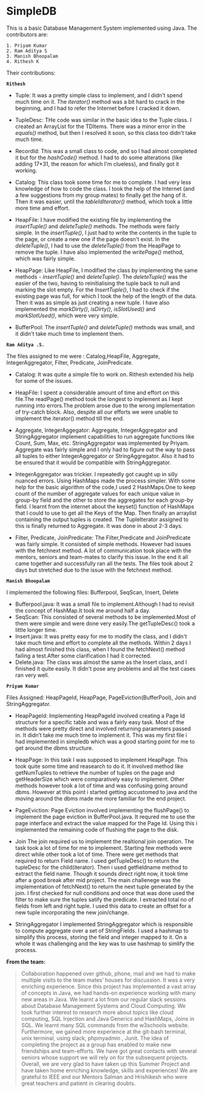 # SimpleDB

This is a basic Database Management System implemented using Java. The contributors are:
```
1. Priyam Kumar
2. Ram Aditya S
3. Manish Bhoopalam
4. Rithesh K
```

Their contributions:

**```Rithesh```**

- Tuple: It was a pretty simple class to implement, and I didn't spend much time on it. The *iterator()* method was a bit hard to crack 
in the beginning, and I had to refer the Internet before I cracked it down.

- TupleDesc: THe code was similar in the basic idea to the Tuple class. I created an ArrayList for the TDItems. There was a minor error 
in the *equals()* method, but then I resolved it soon, so this class too didn't take much time.

- RecordId: This was a small class to code, and so I had almost completed it but for the *hashCode()* method. I had to do some 
alterations (like adding 17*31, the reason for which I'm clueless), and finally got it working.

- Catalog: This class took some time for me to complete. I had very less knowledge of how to code the class. I took the help of the 
Internet (and a few suggestions from my group mates) to finally get the hang of it. Then it was easier, until the *tableIdIterator()*
method, which took a little more time amd effort.

- HeapFile: I have modified the existing file by implementing the *insertTuple()* and *deleteTuple()* methods. The  methods were fairly 
simple. In the *insertTuple()*, I just had to write the contents in the tuple to the page, or create a new one if the page doesn't exist. 
In the *deleteTuple()*, I had to use the *deleteTuple()* from the HeapPage to remove the tuple. I have also implemented the *writePage()* 
method, which was fairly simple.

- HeapPage: Like HeapFile, I modified the class by implementing the same methods - *insertTuple()* and *deleteTuple()*. The 
*deleteTuple()* was the easier of the two, having to reinitialising the tuple back to null and marking the slot empty. For the 
*InsertTuple()*, I had to check if the existing page was full, for which I took the help of the length of the data. Then it was 
as simple as just creating a new tuple. I have also implemented the *markDirty()*, *isDirty()*, *isSlotUsed()* and *markSlotUsed()*,
which were very simple.

- BufferPool: The *insertTuple()* and *deleteTuple()* methods was small, and it didn't take much time to implement them.

**```Ram Aditya .S.```**

The files assigned to me were :
Catalog,HeapFile, Aggregate, IntegerAggregator, Filter, Predicate, JoinPredicate.

- Catalog: It was  quite a simple file to work on. Rithesh extended his help for some of the issues.

- HeapFile: I spent a considerable amount of time and effort on this file.The readPage() method took the longest to implement as I kept running into errors.The problem arose due to the wrong implementation of try-catch block. Also, despite all our efforts we were unable to implement the iterator() method till the end.

- Aggregate, IntegerAggegator:
Aggregate, IntegerAggregator and StringAggregator implement capabilities to run aggregate functions like Count, Sum, Max, etc. StringAggregator was implemented by Priyam. Aggregate was fairly simple and I only had to figure out the way to pass all tuples to either IntegerAggregator or StringAggregator. Also it had to be ensured that it would be compatible with StringAggregator. 

- IntegerAggregator was trickier. I repeatedly got caught up in silly nuanced errors. Using HashMaps made the process simpler. With some help for the basic algorithm of the code,I used 2 HashMaps.One to keep count of the number of aggregate values for each unique value in group-by field and the other to store the aggregates for each group-by field. I learnt from the internet about the keyset() function of HashMaps that I could to use to get all the Keys of the Map. Then finally an arraylist containing the output tuples is created. The TupleIterator assigned to this is finally returned to Aggregate. It was done in about 2-3 days.

- Filter, Predicate, JoinPredicate:
The Filter,Predicate and JoinPredicate was fairly simple. It consisted of simple methods. However  had issues with the fetchnext method. A lot of communication took place with the mentors, seniors and team-mates to clarify this issue. In the end it all came together and successfully ran all the tests. The files took about 2 days but stretched due to the issue with the fetchnext method.




**```Manish Bhoopalam```**

I implemented the following files: Bufferpool, SeqScan, Insert, Delete
- Bufferpool.java: It was a small file to implement.Although I had to revisit the concept of HashMap.It took me around half a day.
- SeqScan: This consisted of several methods to be implemented.Most of them were simple and were done very easily.The getTupleDesc() took a little longer time.
-  Insert.java: It was pretty easy for me to modify the class, and I didn't take much time and effort   to complete all the methods. Within 2 days I had almost finished this class, when I found the fetchNext() method failing a test.After some clarification I had it corrected.
- Delete.java: The class was almost the same as the Insert class, and I finished it quite easily. It didn't pose any problems and all the test cases ran very well.

**```Priyam Kumar```**

Files Assigned: HeapPageId, HeapPage, PageEviction(BufferPool), Join and StringAggregator. 

- HeapPageId:
Implementing HeapPageId involved creating a Page Id structure for a specific table and was a fairly easy task. Most of the methods were pretty direct and involved returning parameters passed in. It didn’t take me much time to implement it. This was my first file i had implemented in simpledb which was a good starting point for me to get around the dbms structure.

- HeapPage:
In this task I was supposed to implement HeapPage. This took quite some time and reasearch to do it. It involved method like getNumTuples to retrieve the number of tuples on the page and getHeaderSize which were comparatively easy to implement. Other methods however took a lot of time and was confusing going around dbms. However at this point i started getting accustomed to java and the moving around the dbms made me more familiar for the end project.

- PageEviction:
Page Eviction involved implementing the flushPage() to implement the page eviction in BufferPool.java. It requred me to use the page interface and extract the value mapped for the Page Id. Using this i implemented the remaining code of flushing the page to the disk.

- Join
The join required us to implement the realtional join operation. The task took a lot of time for me to implement. Starting few methods were direct while other took a lot of time. There were get methods that required to return Field name. I used getTupleDesc() to return the tupleDesc for the child(iterator). Then i used getfieldname method to extract the field name. Though it sounds direct right now, it took time after a good break after mid project. The main challenege was the implementation of fetchNext() to return the next tuple generated by the join. I first checked for null conditions and once that was done used the filter to make sure the tuples satify the predicate. I extracted total no of fields from left and right tuple. I used this data to create an offset for a new tuple incorporating the new join/change.


- StringAggregator
I implemented StringAggregator which is responsible to compute aggregate over a set of StringFields. I used a hashmap to simplify this process, storing the field and integer mapped to it. On a whole it was challenging and the key was to use hashmap to simlify the process.

**From the team:**
> Collaboration happened over github, phone, mail and we had to make multiple visits to  the team mates’ houses for discussion. It was a very enriching experience. Since this project has implemented a vast array of concepts in Java, we had hands-on experience working with many new areas in Java. We learnt a lot from our regular slack sessions about Database Management Systems and Cloud Computing. We took further interest to research more about topics like cloud computing, SQL Injection and Java Generics and HashMaps, Joins in SQL. We learnt many SQL commands from the w3schools website. Furthermore, we gained more experience at the git-bash terminal, unix terminal, using slack, phpmyadmin , Junit.
The idea of completing the project as a group has enabled to make new friendships and team-efforts. We have got great contacts with several seniors whose support we will rely on for the subsequent projects. Overall, we are very glad to have taken up this Summer Project and have taken home enriching knowledge, skills and experiences! We are grateful to IEEE and our Mentors Salman and Hrishikesh who were great teachers and patient in clearing doubts.
